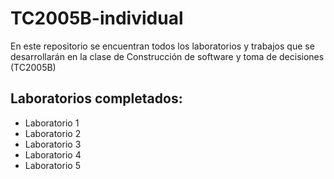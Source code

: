 # TC2005B-individual

En este repositorio se encuentran todos los laboratorios y trabajos que se desarrollarán en la clase de Construcción de software y toma de decisiones (TC2005B)

<h2> Laboratorios completados:</h2>

<ul>
<li> Laboratorio 1</li>
<li> Laboratorio 2</li>
<li> Laboratorio 3</li>
<li> Laboratorio 4</li>
<li> Laboratorio 5</li>
</ul>
